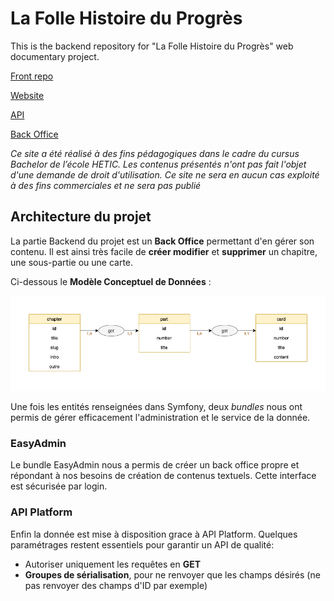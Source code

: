 # La Folle Histoire du Progrès

This is the backend repository for "La Folle Histoire du Progrès" web documentary project.

[Front repo](https://github.com/shatice/machineavapeur)

[Website](https://lafollehistoireduprogres.netlify.app/)

[API](https://folle-histoire-progres.herokuapp.com/api)

[Back Office](https://folle-histoire-progres.herokuapp.com/admin)


*Ce site a été réalisé à des fins pédagogiques dans le cadre du cursus Bachelor de l’école HETIC. Les contenus présentés n'ont pas fait l'objet d'une demande de droit d'utilisation. Ce site ne sera en aucun cas exploité à des fins commerciales et ne sera pas publié*


## Architecture du projet

La partie Backend du projet est un **Back Office** permettant d'en gérer son contenu. Il est ainsi très facile de **créer modifier** et **supprimer** un chapitre, une sous-partie ou une carte.

Ci-dessous le **Modèle Conceptuel de Données** :

![img](./mcd.png)

Une fois les entités renseignées dans Symfony, deux *bundles* nous ont permis de gérer efficacement l'administration et le service de la donnée.

### EasyAdmin

Le bundle EasyAdmin nous a permis de créer un back office propre et répondant à nos besoins de création de contenus textuels.
Cette interface est sécurisée par login.

### API Platform

Enfin la donnée est mise à disposition grace à API Platform. Quelques paramétrages restent essentiels pour garantir un API de qualité: 

  - Autoriser uniquement les requêtes en **GET**
  - **Groupes de sérialisation**, pour ne renvoyer que les champs désirés (ne pas renvoyer des champs d'ID par exemple)
